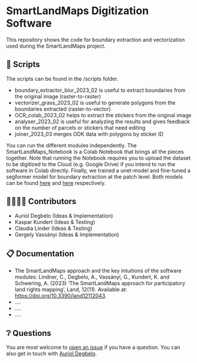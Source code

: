 # SmartLandMaps Digitization Software

This repository shows the code for boundary extraction and vectorization used during the SmartLandMaps project.

## :wrench: Scripts 

The scripts can be found in the /scripts folder.

* boundary_extractor_blur_2023_02 is useful to extract boundaries from the original image (raster-to-raster)
* vectorizer_grass_2023_02 is useful to generate polygons from the boundaries extracted (raster-to-vector)
* OCR_colab_2023_02 helps to extract the stickers from the original image
* analyser_2023_02 is useful for analyzing the results and gives feedback on the number of parcels or stickers that need editing
* joiner_2023_03 merges ODK data with polygons by sticker ID

You can run the different modules independently. The SmartLandMaps_Notebook is a Colab Notebook that brings all the pieces together. Note that running the Notebook requires you to upload the dataset to be digitized to the Cloud (e.g. Google Drive) if you intend to run the software in Colab directly. Finally, we trained a unet-model and fine-tuned a segformer model for boundary extraction at the patch level. Both models can be found [here](https://huggingface.co/aurioldegbelo/slm-unet-080823) and [here](https://huggingface.co/aurioldegbelo/slm-segformer-080823-b1) respectively.

## 👩‍🏭👨‍🏭 Contributors
* Auriol Degbelo (Ideas & Implementation)
* Kaspar Kundert (Ideas & Testing)
* Claudia Linder (Ideas & Testing)
* Gergely Vassányi (Ideas & Implementation)


## :clipboard: Documentation 

* The SmartLandMaps approach and the key intuitions of the software modules: Lindner, C., Degbelo, A., Vassányi, G., Kundert, K. and Schwering, A. (2023) ‘The SmartLandMaps approach for participatory land rights mapping’, Land, 12(11). Available at: https://doi.org/10.3390/land12112043.
* ....
* ....
* ....

## ❔ Questions
You are most welcome to [open an issue](https://github.com/aurioldegbelo/smartlandmaps/issues) if you have a question. You can also get in touch with [Auriol Degbelo](https://sites.google.com/site/aurioldegbelo/).

